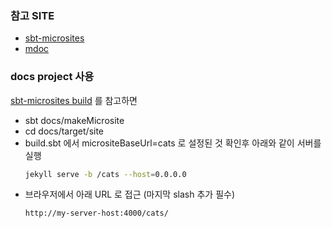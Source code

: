 ### 참고 SITE
* [sbt-microsites](https://github.com/47degrees/sbt-microsites)
* [mdoc](https://scalameta.org/mdoc/)

### docs project 사용
[sbt-microsites build](https://47degrees.github.io/sbt-microsites/docs/build-the-microsite/#view-the-microsite-in-your-browser) 를 참고하면
* sbt docs/makeMicrosite
* cd docs/target/site
* build.sbt 에서 micrositeBaseUrl=cats 로 설정된 것 확인후 아래와 같이 서버를 실행
  ```bash
  jekyll serve -b /cats --host=0.0.0.0
  ```
* 브라우저에서 아래 URL 로 접근 (마지막 slash 추가 필수)
  ```http request
  http://my-server-host:4000/cats/
  ```
